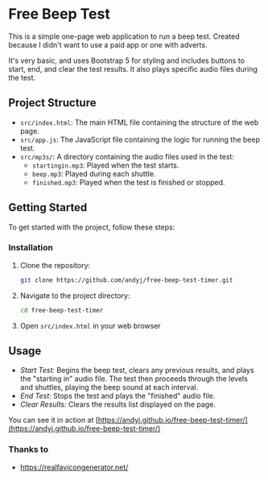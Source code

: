 # Free Beep Test

This is a simple one-page web application to run a beep test. Created because I didn't want to use a paid app or one with adverts.

It's very basic, and uses Bootstrap 5 for styling and includes buttons to start, end, and clear the test results. It also plays specific audio files during the test.

## Project Structure

- `src/index.html`: The main HTML file containing the structure of the web page.
- `src/app.js`: The JavaScript file containing the logic for running the beep test.
- `src/mp3s/`: A directory containing the audio files used in the test:
  - `startingin.mp3`: Played when the test starts.
  - `beep.mp3`: Played during each shuttle.
  - `finished.mp3`: Played when the test is finished or stopped.

## Getting Started

To get started with the project, follow these steps:

### Installation

1. Clone the repository:
   ```bash
   git clone https://github.com/andyj/free-beep-test-timer.git
   ```

2. Navigate to the project directory:
   ```bash
   cd free-beep-test-timer
   ```

4. Open `src/index.html` in your web browser


## Usage
- *Start Test:* Begins the beep test, clears any previous results, and plays the "starting in" audio file. The test then proceeds through the levels and shuttles, playing the beep sound at each interval.
- *End Test:* Stops the test and plays the "finished" audio file.
- *Clear Results:* Clears the results list displayed on the page.


You can see it in action at [https://andyj.github.io/free-beep-test-timer/](https://andyj.github.io/free-beep-test-timer/)

### Thanks to
- https://realfavicongenerator.net/